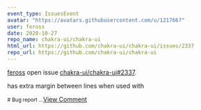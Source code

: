 ```yaml
---
event_type: IssuesEvent
avatar: "https://avatars.githubusercontent.com/u/121766?"
user: feross
date: 2020-10-27
repo_name: chakra-ui/chakra-ui
html_url: https://github.com/chakra-ui/chakra-ui/issues/2337
repo_url: https://github.com/chakra-ui/chakra-ui
---
```


<a href='https://github.com/feross' target='_blank'>feross</a> open issue <a href='https://github.com/chakra-ui/chakra-ui/issues/2337' target='_blank'>chakra-ui/chakra-ui#2337</a>.

<p><Wrap> has extra margin between lines when used with <Badge></p><small># Bug report...</small><a href='https://github.com/chakra-ui/chakra-ui/issues/2337' target='_blank'>View Comment</a>
